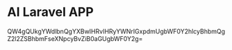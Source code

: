 # AI Laravel APP

QW4gQUkgYWdlbnQgYXBwIHRvIHRyYWNrIGxpdmUgbWF0Y2hlcyBhbmQgZ2l2ZSBhbmFseXNpcyBvZiB0aGUgbWF0Y2g=
